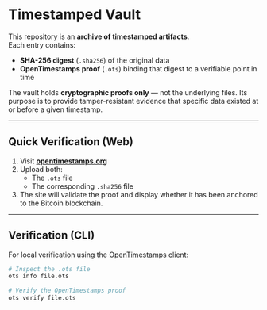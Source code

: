 # Timestamped Vault

This repository is an **archive of timestamped artifacts**.  
Each entry contains:

- **SHA-256 digest** (`.sha256`) of the original data  
- **OpenTimestamps proof** (`.ots`) binding that digest to a verifiable point in time  

The vault holds **cryptographic proofs only** — not the underlying files. Its purpose is to provide tamper-resistant evidence that specific data existed at or before a given timestamp.

---

## Quick Verification (Web)

1. Visit **[opentimestamps.org](https://opentimestamps.org)**  
2. Upload both:  
   - The `.ots` file  
   - The corresponding `.sha256` file  
3. The site will validate the proof and display whether it has been anchored to the Bitcoin blockchain.

---

## Verification (CLI)

For local verification using the [OpenTimestamps client](https://github.com/opentimestamps/opentimestamps-client):

```bash
# Inspect the .ots file
ots info file.ots

# Verify the OpenTimestamps proof
ots verify file.ots
